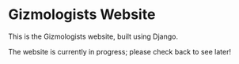 # Gizmologists Website

This is the Gizmologists website, built using Django.

The website is currently in progress; please check back to see later!
